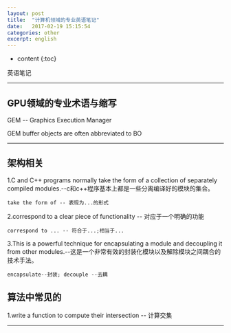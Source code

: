 ```yaml
---
layout: post
title:  "计算机领域的专业英语笔记"
date:   2017-02-19 15:15:54
categories: other
excerpt: english
---
```


* content
{:toc}

英语笔记

---

## GPU领域的专业术语与缩写

GEM -- Graphics Execution Manager

GEM buffer objects are often abbreviated to BO

---

## 架构相关

1.C and C++ programs normally take the form of a collection of separately compiled modules.--c和c++程序基本上都是一些分离编译好的模块的集合。
<pre><code>take the form of -- 表现为...的形式
</code></pre>

2.correspond to a clear piece of functionality -- 对应于一个明确的功能
<pre><code>correspond to ... -- 符合于...;相当于...
</code></pre>

3.This is a powerful technique for encapsulating a module and decoupling it from other modules.--这是一个非常有效的封装化模块以及解除模块之间耦合的技术手法。
<pre><code>encapsulate--封装; decouple --去耦
</code></pre>

## 算法中常见的

1.write a function to compute their intersection -- 计算交集



---

